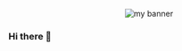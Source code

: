 <p align="center">
  <picture>
    <img width=”300" height=”300" alt="my banner" src="https://github.com/cyrio/cyrio/assets/11318212/399c4fc7-5d0b-493b-9024-5caa12d8d869">
  </picture>
</p>

### Hi there 👋

<!--
**cyrio/cyrio** is a ✨ _special_ ✨ repository because its `README.md` (this file) appears on your GitHub profile.

Here are some ideas to get you started:

- 🔭 I’m currently working on ...
- 🌱 I’m currently learning ...
- 👯 I’m looking to collaborate on ...
- 🤔 I’m looking for help with ...
- 💬 Ask me about ...
- 📫 How to reach me: ...
- 😄 Pronouns: ...
- ⚡ Fun fact: ...
-->

